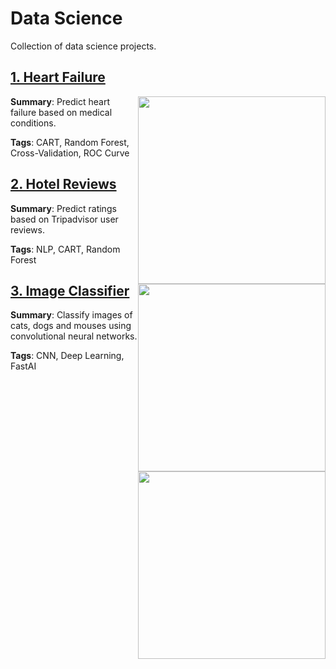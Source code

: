 # Data Science

Collection of data science projects.

## [1. Heart Failure](01_HeartFailure)

<img style="float: right; width: 300px" src="https://afmc.org/wp-content/uploads/2017/02/heartfailure.jpg">

**Summary**: Predict heart failure based on medical conditions.

**Tags**: CART, Random Forest, Cross-Validation, ROC Curve

## [2. Hotel Reviews](02_HotelReviews)

<img style="float: right; width: 300px" src="https://static.tacdn.com/img2/branding/rebrand/TA_brand_logo.png">

**Summary**: Predict ratings based on Tripadvisor user reviews.

**Tags**: NLP, CART, Random Forest

## [3. Image Classifier](03_CatDogMouse/CatDogMouse.ipynb)

<img style="float: right; width: 300px" src="https://www.neatorama.com/images/2007-05/dog-cat-mouse.jpg">

**Summary**: Classify images of cats, dogs and mouses using convolutional neural networks.

**Tags**: CNN, Deep Learning, FastAI

